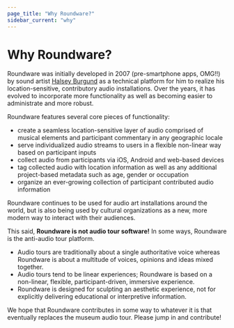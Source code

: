 ```yaml
---
page_title: "Why Roundware?"
sidebar_current: "why"
---
```


# Why Roundware?

Roundware was initially developed in 2007 (pre-smartphone apps, OMG!!) by sound artist [Halsey Burgund](http://halseyburgund.com) as a technical platform
for him to realize his location-sensitive, contributory audio installations.
Over the years, it has evolved to incorporate more functionality as well as becoming
easier to administrate and more robust.

Roundware features several core pieces of functionality:

* create a seamless location-sensitive layer of audio comprised of musical elements and participant commentary in any geographic locale
* serve individualized audio streams to users in a flexible non-linear way based on participant inputs
* collect audio from participants via iOS, Android and web-based devices
* tag collected audio with location information as well as any additional project-based metadata such as age, gender or occupation
* organize an ever-growing collection of participant contributed audio information

Roundware continues to be used for audio art installations around the world, but is
also being used by cultural organizations as a new, more modern way to interact with their audiences.

This said, **Roundware is not audio tour software!**  In some ways, Roundware is the anti-audio tour platform.

* Audio tours are traditionally about a single authoritative voice whereas Roundware is about a multitude of
voices, opinions and ideas mixed together.
* Audio tours tend to be linear experiences; Roundware is based on a non-linear, flexible, participant-driven, immersive experience.
* Roundware is designed for sculpting an aesthetic experience, not for explicitly delivering educational or interpretive information.

We hope that Roundware contributes in some way to whatever it is that eventually replaces
the museum audio tour.  Please jump in and contribute!

